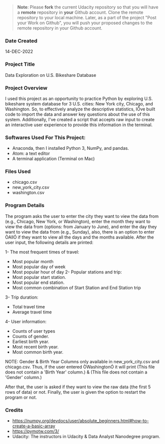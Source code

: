>**Note**: Please **fork** the current Udacity repository so that you will have a **remote** repository in **your** Github account. Clone the remote repository to your local machine. Later, as a part of the project "Post your Work on Github", you will push your proposed changes to the remote repository in your Github account.

### Date Created
14-DEC-2022

### Project Title
Data Exploration on U.S. Bikeshare Database 

### Project Overview
I used this project as an opportunity to practice Python by exploring U.S. bikeshare system database for 3 U.S. cities: New York city, Chicago, and Washington.
So, to effectively analyze the descriptive statistics, IÕve built code to import the data and answer key questions about the use of this system. 
Additionally, I've created a script that accepts raw input to create an interactive user experience to provide this information in the terminal. 

### Softwares Used For This Project: 
- Anaconda, then I installed Python 3, NumPy, and pandas. 
- Atom: a text editor 
- A terminal application (Terminal on Mac) 

### Files Used
- chicago.csv
- new_york_city.csv
- washington.csv

### Program Details 
The program asks the user to enter the city they want to view the data from (e.g., Chicago, New York, or Washington), enter the month they want to view the data from (options: from January to June), and enter the day they want to view the data from (e.g., Sunday), also, there is an option to enter ÒAllÓ if they want to view all the days and the months available.
After the user input, the following details are printed:

1- The most frequent times of travel:
- Most popular month
- Most popular day of week
- Most popular hour of day
2- Popular stations and trip:
- Most popular start station.
- Most popular end station.
- Most common combination of Start Station and End Station trip

3- Trip duration:
- Total travel time
- Average travel time

4- User information:
- Counts of user types
- Counts of gender. 
- Earliest birth year.
- Most recent birth year.
- Most common birth year.

NOTE: Gender & Birth Year Columns only available in new_york_city.csv and chicago.csv. Thus, if the user entered ÒWashingtonÓ it will print (This file does not contain a 'Birth Year' column.) & (This file does not contain a 'Gender' column.)

After that, the user is asked if they want to view the raw data (the first 5 rows of data) or not. 
Finally, the user is given the option to restart the program or not.

### Credits
- https://numpy.org/devdocs/user/absolute_beginners.html#how-to-create-a-basic-array
- https://pymotw.com/3/ 
- Udacity: The instructors in Udacity & Data Analyst Nanodegree program. 

